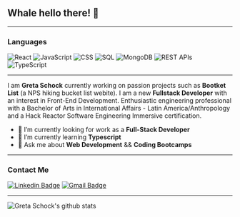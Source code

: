 ## Whale hello there! 🐳 
---
### Languages
![React](https://img.shields.io/badge/React-125+_Hours-9cf)
![JavaScript](https://img.shields.io/badge/JavaScript-500+_Hours-yellow)
![CSS](https://img.shields.io/badge/Bootstrap/CSS-50+_Hours-blueviolet)
![SQL](https://img.shields.io/badge/SQL-15+_Hours-informational)
![MongoDB](https://img.shields.io/badge/MongoDB-10+_Hours-green)
![REST APIs](https://img.shields.io/badge/REST_APIs-20+_Hours-important)
![TypeScript](https://img.shields.io/badge/TypeScript-5+_Hours-success)

---
I am **Greta Schock** currently working on passion projects such as **Bootket List** (a NPS hiking bucket list webite). I am a new **Fullstack Developer** with an interest in Front-End Development. Enthusiastic engineering professional with a Bachelor of Arts in International Affairs - Latin America/Anthropology and a Hack Reactor Software Engineering Immersive certification. 

- 🔭 I’m currently looking for work as a **Full-Stack Developer**
- 🌱 I’m currently learning **Typescript**
- 💬 Ask me about **Web Development** && **Coding Bootcamps**

---
### Contact Me
[![Linkedin Badge](https://img.shields.io/badge/-GretaSchock-blue?style=flat-square&logo=Linkedin&logoColor=white&link=https://www.linkedin.com/in/greta-schock/)](https://www.linkedin.com/in/greta-schock/)
[![Gmail Badge](https://img.shields.io/badge/-greta.schock@gmail.com-d14836?style=flat-square&logo=Gmail&logoColor=white&link=mailto:greta.schock@gmail.com)](mailto:greta.schock@gmail.com)

---
![Greta Schock's github stats](https://github-readme-stats.vercel.app/api?username=grsc0529&show_icons=true&hide_border=true)

